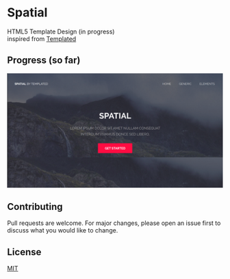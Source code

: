# Spatial
HTML5 Template Design (in progress)
<br>
inspired from [Templated](https://templated.co/spatial)
<br>
## Progress (so far)
![header](header.png)

## Contributing
Pull requests are welcome. For major changes, please open an issue first to discuss what you would like to change.

## License
[MIT](https://opensource.org/licenses/MIT)
